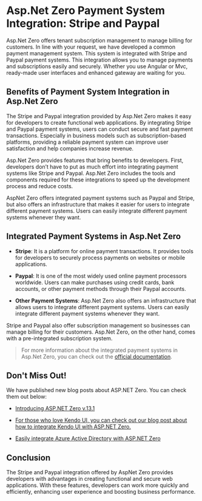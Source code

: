 # Asp.Net Zero Payment System Integration: Stripe and Paypal

Asp.Net Zero offers tenant subscription management to manage billing for customers. In line with your request, we have developed a common payment management system. This system is integrated with Stripe and Paypal payment systems. This integration allows you to manage payments and subscriptions easily and securely. Whether you use Angular or Mvc, ready-made user interfaces and enhanced gateway are waiting for you.

## Benefits of Payment System Integration in Asp.Net Zero

The Stripe and Paypal integration provided by Asp.Net Zero makes it easy for developers to create functional web applications. By integrating Stripe and Paypal payment systems, users can conduct secure and fast payment transactions. Especially in business models such as subscription-based platforms, providing a reliable payment system can improve user satisfaction and help companies increase revenue.

Asp.Net Zero provides features that bring benefits to developers. First, developers don’t have to put as much effort into integrating payment systems like Stripe and Paypal. Asp.Net Zero includes the tools and components required for these integrations to speed up the development process and reduce costs.

AspNet Zero offers integrated payment systems such as Paypal and Stripe, but also offers an infrastructure that makes it easier for users to integrate different payment systems. Users can easily integrate different payment systems whenever they want.

## Integrated Payment Systems in Asp.Net Zero

* **Stripe**: It is a platform for online payment transactions. It provides tools for developers to securely process payments on websites or mobile applications.

* **Paypal**: It is one of the most widely used online payment processors worldwide. Users can make purchases using credit cards, bank accounts, or other payment methods through their Paypal accounts.

* **Other Payment Systems**: Asp.Net Zero also offers an infrastructure that allows users to integrate different payment systems. Users can easily integrate different payment systems whenever they want.

Stripe and Paypal also offer subscription management so businesses can manage billing for their customers. Asp.Net Zero, on the other hand, comes with a pre-integrated subscription system.

> For more information about the integrated payment systems in Asp.Net Zero, you can check out the [official documentation](https://docs.aspnetzero.com/en/aspnet-core-mvc/latest/Features-Mvc-Core-Common-Payment-System).

## Don't Miss Out! 

We have published new blog posts about ASP.NET Zero. You can check them out below:

* [Introducing ASP.NET Zero v.13.1](https://aspnetzero.com/blog/introducing-asp.net-zero-v.13.1)

* [For those who love Kendo UI, you can check out our blog post about how to integrate Kendo UI with ASP.NET Zero.](https://aspnetzero.com/blog/how-to-integrate-kendoui-angular-with-asp.net-zero)

* [Easily integrate Azure Active Directory with ASP.NET Zero](https://aspnetzero.com/blog/integrating-azure-active-directory-with-asp.net-zero)

## Conclusion

The Stripe and Paypal integration offered by AspNet Zero provides developers with advantages in creating functional and secure web applications. With these features, developers can work more quickly and efficiently, enhancing user experience and boosting business performance.